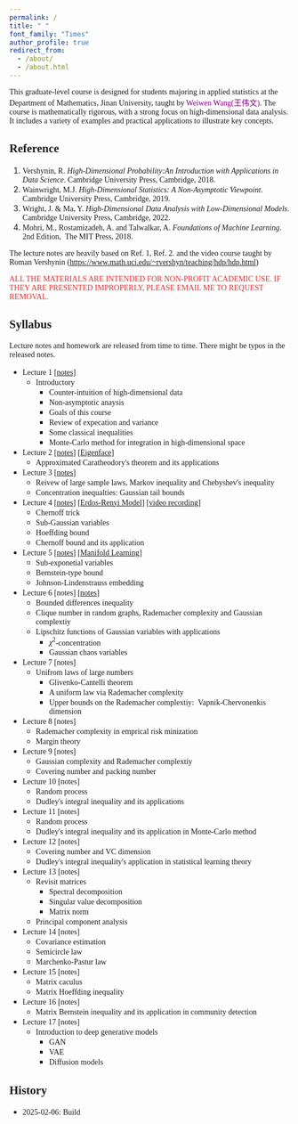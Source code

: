 ```yaml
---
permalink: /
title: " "
font_family: "Times"
author_profile: true
redirect_from: 
  - /about/
  - /about.html
---
```


<span style="font-family: 'Times', sans-serif;">This graduate-level course is designed for students majoring in applied statistics at the Department of Mathematics, Jinan University, taught by  <a href="https://wangyuanhao.github.io" style="text-decoration:none;color:purple">Weiwen Wang(王伟文)</a>. The course is mathematically rigorous, with a strong focus on high-dimensional data analysis. It includes a variety of examples and practical applications to illustrate key concepts.</span>

## <span style="font-family: 'Times', sans-serif;">Reference</span>

1. <span style="font-family: 'Times', sans-serif;">Vershynin, R. *High-Dimensional Probability:An Introduction with Applications in Data Science*. Cambridge University Press, Cambridge, 2018.</span>
2. <span style="font-family: 'Times', sans-serif;">Wainwright, M.J. *High-Dimensional Statistics: A Non-Asymptotic Viewpoint*. Cambridge University Press, Cambridge, 2019.</span>
3. <span style="font-family: 'Times', sans-serif;">Wright, J. & Ma, Y. *High-Dimensional Data Analysis with Low-Dimensional Models*. Cambridge University Press, Cambridge, 2022.</span>
4. <span style="font-family: 'Times', sans-serif;">Mohri, M., Rostamizadeh, A. and Talwalkar, A. *Foundations of Machine Learning*. 2nd Edition,  The MIT Press, 2018.</span>

<span style="font-family: 'Times', sans-serif;">The lecture notes are heavily based on Ref. 1, Ref. 2. and the video course taught by Roman Vershynin (https://www.math.uci.edu/~rvershyn/teaching/hdp/hdp.html)</span>

<span style="color: rgba(211, 23, 23, 0.88); font-family: 'Times', sans-serif;">ALL THE MATERIALS ARE INTENDED FOR NON-PROFIT ACADEMIC USE. IF THEY ARE PRESENTED IMPROPERLY, PLEASE EMAIL ME TO REQUEST REMOVAL.</span>

## <span style="font-family: 'Times', sans-serif;">Syllabus</span>

<span style="font-family: 'Times', sans-serif;">Lecture notes and homework are released from time to time. There might be typos in the released notes.</span>

* <span style="font-family: 'Times', sans-serif;">Lecture 1 [[notes](../notes/lecture1.pdf)] </span>
  * <span style="font-family: 'Times', sans-serif;">Introductory</span>
    * <span style="font-family: 'Times', sans-serif;">Counter-intuition of high-dimensional data</span>
    * <span style="font-family: 'Times', sans-serif;">Non-asymptotic anaysis</span>
    * <span style="font-family: 'Times', sans-serif;">Goals of this course</span>
    * <span style="font-family: 'Times', sans-serif;">Review of expecation and variance</span>
    * <span style="font-family: 'Times', sans-serif;">Some classical inequalities</span>
    * <span style="font-family: 'Times', sans-serif;">Monte-Carlo method for integration in high-dimensional space</span>
* <span style="font-family: 'Times', sans-serif;">Lecture 2 [[notes](../notes/lecture2.pdf)] [[Eigenface](../codes/eigenface.ipynb)]</span>
  * <span style="font-family: 'Times', sans-serif;">Approximated Caratheodory's theorem and its applications </span>
* <span style="font-family: 'Times', sans-serif;">Lecture 3 [[notes](../notes/lecture3.pdf)] </span>
  * <span style="font-family: 'Times', sans-serif;">Reivew of large sample laws, Markov inequality and Chebyshev's inequality</span>
  * <span style="font-family: 'Times', sans-serif;">Concentration inequalties: Gaussian tail bounds</span>
* <span style="font-family: 'Times', sans-serif;">Lecture 4 [[notes](../notes/lecture4.pdf)] [[Erdos-Renyi Model](../codes/erdos_reyi_model.ipynb)] [[video recording](https://www.bilibili.com/video/BV1ikd3YuECM/?spm_id_from=333.1365.list.card_archive.click)] </span>
  * <span style="font-family: 'Times', sans-serif;">Chernoff trick</span>
  * <span style="font-family: 'Times', sans-serif;">Sub-Gaussian variables</span>
  * <span style="font-family: 'Times', sans-serif;">Hoeffding bound</span>
  * <span style="font-family: 'Times', sans-serif;">Chernoff bound and its application</span>
* <span style="font-family: 'Times', sans-serif;">Lecture 5 [[notes](../notes/lecture5.pdf)] [[Manifold Learning](https://scikit-learn.org/stable/modules/manifold.html)] </span>
  * <span style="font-family: 'Times', sans-serif;">Sub-exponetial variables</span>
  * <span style="font-family: 'Times', sans-serif;">Bernstein-type bound</span>
  * <span style="font-family: 'Times', sans-serif;">Johnson-Lindenstrauss embedding</span>
* <span style="font-family: 'Times', sans-serif;">Lecture 6 [notes] [[notes](../notes/lecture6.pdf)]  </span> 
  * <span style="font-family: 'Times', sans-serif;">Bounded differences inequality</span>
  * <span style="font-family: 'Times', sans-serif;">Clique number in random graphs, Rademacher complexity and Gaussian complextiy</span>
  * <span style="font-family: 'Times', sans-serif;">Lipschitz functions of Gaussian variables with applications</span>
    * <span style="font-family: 'Times', sans-serif;">$\chi^{2}$-concentration</span>
    * <span style="font-family: 'Times', sans-serif;">Gaussian chaos variables</span>
* <span style="font-family: 'Times', sans-serif;">Lecture 7 [notes] </span>
  * <span style="font-family: 'Times', sans-serif;">Unifrom laws of large numbers</span>
    * <span style="font-family: 'Times', sans-serif;">Glivenko-Cantelli theorem</span>
    * <span style="font-family: 'Times', sans-serif;">A uniform law via Rademacher complexity</span>
    * <span style="font-family: 'Times', sans-serif;">Upper bounds on the Rademacher complextiy:  Vapnik-Chervonenkis dimension</span>
* <span style="font-family: 'Times', sans-serif;">Lecture 8 [notes] </span>
  * <span style="font-family: 'Times', sans-serif;">Rademacher complexity in emprical risk minization</span>
  * <span style="font-family: 'Times', sans-serif;">Margin theory</span>
* <span style="font-family: 'Times', sans-serif;">Lecture 9 [notes] </span>
  * <span style="font-family: 'Times', sans-serif;">Gaussian complexity and Rademacher complextiy</span>
  * <span style="font-family: 'Times', sans-serif;">Covering number and packing number</span>
* <span style="font-family: 'Times', sans-serif;">Lecture 10 [notes] </span>
  * <span style="font-family: 'Times', sans-serif;">Random process</span>
  * <span style="font-family: 'Times', sans-serif;">Dudley's integral inequality and its applications</span>
* <span style="font-family: 'Times', sans-serif;">Lecture 11 [notes] </span>
  * <span style="font-family: 'Times', sans-serif;">Random process</span>
  * <span style="font-family: 'Times', sans-serif;">Dudley's integral inequality and its application in Monte-Carlo method</span>
* <span style="font-family: 'Times', sans-serif;">Lecture 12 [notes] </span>
  * <span style="font-family: 'Times', sans-serif;">Covering number and VC dimension</span>
  * <span style="font-family: 'Times', sans-serif;">Dudley's integral inequality's application in statistical learning theory</span>
* <span style="font-family: 'Times', sans-serif;">Lecture 13 [notes] </span>
  * <span style="font-family: 'Times', sans-serif;">Revisit matrices</span>
    * <span style="font-family: 'Times', sans-serif;">Spectral decomposition</span>
    * <span style="font-family: 'Times', sans-serif;">Singular value decomposition</span>
    * <span style="font-family: 'Times', sans-serif;">Matrix norm</span>
  * <span style="font-family: 'Times', sans-serif;">Principal component analysis</span>
* <span style="font-family: 'Times', sans-serif;">Lecture 14 [notes] </span>
  * <span style="font-family: 'Times', sans-serif;">Covariance estimation</span>
  * <span style="font-family: 'Times', sans-serif;">Semicircle law</span>
  * <span style="font-family: 'Times', sans-serif;">Marchenko-Pastur law</span>
* <span style="font-family: 'Times', sans-serif;">Lecture 15 [notes] </span>
  * <span style="font-family: 'Times', sans-serif;">Matrix caculus</span>
  * <span style="font-family: 'Times', sans-serif;">Matrix Hoeffding inequality</span>
* <span style="font-family: 'Times', sans-serif;">Lecture 16 [notes] </span>
  * <span style="font-family: 'Times', sans-serif;">Matrix Bernstein inequality and its application in community detection</span>
* <span style="font-family: 'Times', sans-serif;">Lecture 17 [notes] </span>
  * <span style="font-family: 'Times', sans-serif;">Introduction to deep generative models</span>
    * <span style="font-family: 'Times', sans-serif;">GAN</span>
    * <span style="font-family: 'Times', sans-serif;">VAE</span>
    * <span style="font-family: 'Times', sans-serif;">Diffusion models</span>


## <span style="font-family: 'Times', sans-serif;">History</span>

* <span style="font-family: 'Times', sans-serif;">2025-02-06: Build </span>
